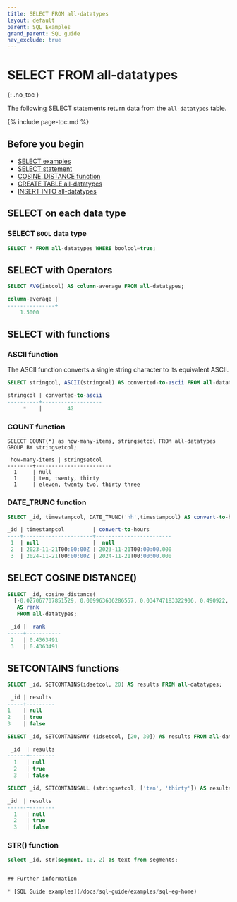```yaml
---
title: SELECT FROM all-datatypes
layout: default
parent: SQL Examples
grand_parent: SQL guide
nav_exclude: true
---
```

# SELECT FROM all-datatypes
{: .no_toc }

The following SELECT statements return data from the `all-datatypes` table.

{% include page-toc.md %}

## Before you begin
* [SELECT examples](/docs/sql-guide/examples/sql-eg-home/#select-examples)
* [SELECT statement](/docs/sql-guide/statements/statement-select)
* [COSINE_DISTANCE function](/docs/sql-guide/functions/function-cosine-distance)
* [CREATE TABLE all-datatypes](/docs/sql-guide/examples/sql-eg-table/sql-eg-table-create-all-datatypes)
* [INSERT INTO all-datatypes](/docs/sql-guide/examples/sql-eg-insert/sql-eg-insert-all-datatypes)

## SELECT on each data type

### SELECT `BOOL` data type

```sql
SELECT * FROM all-datatypes WHERE boolcol=true;
```

## SELECT with Operators

```sql
SELECT AVG(intcol) AS column-average FROM all-datatypes;

column-average |
---------------+
    1.5000
```

## SELECT with functions

### ASCII function
The ASCII function converts a single string character to its equivalent ASCII.
```sql
SELECT stringcol, ASCII(stringcol) AS converted-to-ascii FROM all-datatypes WHERE _id=1;

stringcol | converted-to-ascii
----------+-------------------
     *    |        42
```
<!--
### COALESCE function
Relies on https://github.com/FeatureBaseDB/featurebase-docs/pull/208/files

Idea: add a value in place of null in row 1 of all-datatypes using COALESCE function.

Can this be used to insert a value? As in, can INSERT INTO be used with a SELECT FROM?

```sql
SELECT _id, COALESCE()

```
-->
### COUNT function
```
SELECT COUNT(*) as how-many-items, stringsetcol FROM all-datatypes
GROUP BY stringsetcol;

 how-many-items | stringsetcol
--------+------------------------
  1     | null
  1     | ten, twenty, thirty
  1     | eleven, twenty two, thirty three
```

### DATE_TRUNC function

```sql
SELECT _id, timestampcol, DATE_TRUNC('hh',timestampcol) AS convert-to-hours FROM all-datatypes;

_id | timestampcol         | convert-to-hours
----+----------------------+------------------------
 1  | null                 |  null
 2  | 2023-11-21T00:00:00Z | 2023-11-21T00:00:00.000
 3  | 2024-11-21T00:00:00Z | 2024-11-21T00:00:00.000
```

## SELECT COSINE DISTANCE()

```sql
SELECT _id, cosine_distance(
  [-0.027067707851529, 0.009963636286557, 0.034747183322906, 0.490922, 0.0000002], vectorcol)
   AS rank
   FROM all-datatypes;

 _id |  rank
-----+-----------
 2   | 0.4363491
 3   | 0.4363491
```

## SETCONTAINS functions

```sql
SELECT _id, SETCONTAINS(idsetcol, 20) AS results FROM all-datatypes;

 _id | results
-----+---------
1    | null
2    | true
3    | false

SELECT _id, SETCONTAINSANY (idsetcol, [20, 30]) AS results FROM all-datatypes;

 _id  | results
------+--------
  1   | null
  2   | true
  3   | false

SELECT _id, SETCONTAINSALL (stringsetcol, ['ten', 'thirty']) AS results FROM all-datatypes;

_id  | results
------+--------
  1   | null
  2   | true
  3   | false
```

### STR() function

<!-- STR function values need to be confirmed added into the insert statements so can just move the examples here from STR function -->

```sql
select _id, str(segment, 10, 2) as text from segments;


## Further information

* [SQL Guide examples](/docs/sql-guide/examples/sql-eg-home)
